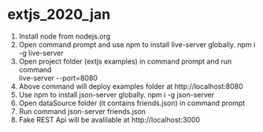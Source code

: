 # extjs_2020_jan

1. Install node from nodejs.org
2. Open command prompt and use npm to install live-server globally.
    npm i -g live-server
3. Open project folder (extjs examples) in command prompt and run command    
    live-server --port=8080
4. Above command will deploy examples folder at http://localhost:8080
5. Use npm to install json-server globally.
    npm i -g json-server
6. Open dataSource folder (it contains friends.json) in command prompt
7. Run command
    json-server friends.json
8. Fake REST Api will be avalilable at http://localhost:3000    

